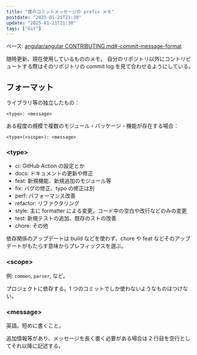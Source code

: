 ```yaml
---
title: "僕のコミットメッセージの prefix メモ"
postdate: "2025-01-21T21:30"
update: "2025-01-21T21:30"
tags: ["Git"]
---
```


ベース: [angular/angular CONTRIBUTING.md#-commit-message-format](https://github.com/angular/angular/blob/2d8fa73c1d6cce078889548c69b8ddb8e84ac106/CONTRIBUTING.md#-commit-message-format)

随時更新、現在使用しているもののメモ。
自分のリポジトリ以外にコントリビュートする際はそのリポジトリの commit log を見て合わせるようにしている。

## フォーマット

ライブラリ等の独立したもの：

```
<type>: <message>
```

ある程度の規模で複数のモジュール・パッケージ・機能が存在する場合：

```
<type>(<scope>): <message>
```

### \<type\>

- ci: GitHub Action の設定とか
- docs: ドキュメントの更新や修正
- feat: 新規機能、新規追加のモジュール等
- fix: バグの修正、typo の修正は別
- perf: パフォーマンス改善
- refactor: リファクタリング
- style: 主に formatter による変更。コード中の空白や改行などのみの変更
- test: 新規テストの追加、既存のストの改善
- chore: その他

依存関係のアップデートは build などを使わず、chore や feat などそのアップデートがもたらす意味からプレフィックスを選ぶ。

### \<scope\>

例: `common`, `parser`, など。

プロジェクトに依存する。1 つのコミットでしか使わないようなものはつけない。

### \<message\>

英語。短めに書くこと。

追加情報等があり、メッセージを長く書く必要がある場合は 2 行目を空行としてそれ以降に記述する。
